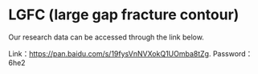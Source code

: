 # LGFC (large gap fracture contour)

Our research data can be accessed through the link below.

Link：https://pan.baidu.com/s/19fysVnNVXokQ1UOmba8tZg. 
Password：6he2
